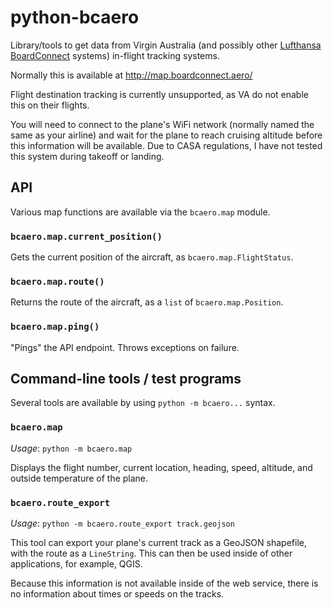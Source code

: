 # python-bcaero #

Library/tools to get data from Virgin Australia (and possibly other [Lufthansa BoardConnect](https://www.lhsystems.com/solutions-services/airline-solutions-services/inflight-entertainment/boardconnect.html) systems) in-flight tracking systems.

Normally this is available at http://map.boardconnect.aero/

Flight destination tracking is currently unsupported, as VA do not enable this on their flights.

You will need to connect to the plane's WiFi network (normally named the same as your airline) and wait for the plane to reach cruising altitude before this information will be available.  Due to CASA regulations, I have not tested this system during takeoff or landing.

## API ##

Various map functions are available via the `bcaero.map` module.

### `bcaero.map.current_position()` ###

Gets the current position of the aircraft, as `bcaero.map.FlightStatus`.

### `bcaero.map.route()` ###

Returns the route of the aircraft, as a `list` of `bcaero.map.Position`.

### `bcaero.map.ping()` ###

"Pings" the API endpoint.  Throws exceptions on failure.

## Command-line tools / test programs ##

Several tools are available by using `python -m bcaero...` syntax.

### `bcaero.map` ###

*Usage*: `python -m bcaero.map`

Displays the flight number, current location, heading, speed, altitude, and outside temperature of the plane.

### `bcaero.route_export` ###

*Usage*: `python -m bcaero.route_export track.geojson`

This tool can export your plane's current track as a GeoJSON shapefile, with the route as a `LineString`.  This can then be used inside of other applications, for example, QGIS.

Because this information is not available inside of the web service, there is no information about times or speeds on the tracks.
